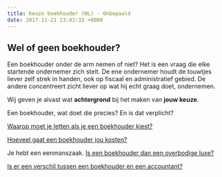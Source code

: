 ```yaml
---
title: Keuze boekhouder (NL) - Onbepaald
date: 2017-11-21 23:43:33 +0000
---
```

## Wel of geen boekhouder?

Een boekhouder onder de arm nemen of niet? Het is een vraag die elke startende ondernemer zich stelt. De ene ondernemer houdt de touwtjes liever zelf strek in handen, ook op fiscaal en administratief gebied. De andere concentreert zicht liever op wat hij echt graag doet, ondernemen.

Wij geven je alvast wat **achtergrond** bij het maken van **jouw keuze**.

Een boekhouder, wat doet die precies? En is dat verplicht?

[Waarop moet je letten als je een boekhouder kiest?]()

[Hoeveel gaat een boekhouder jou kosten?](http://www.xerius.be/blog/kosten-boekhouder/)

Je hebt een eenmanszaak. [Is een boekhouder dan een overbodige luxe?](http://www.xerius.be/blog/boekhouding-eenmanszaak)

[Is er een verschil tussen een boekhouder en een accountant?](http://www.xerius.be/blog/boekhouder-of-accountant)